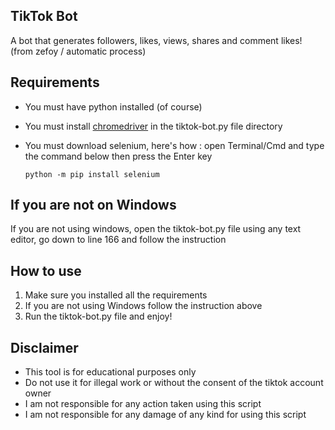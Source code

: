 ## TikTok Bot
A bot that generates followers, likes, views, shares and comment likes! (from zefoy / automatic process)

## Requirements
* You must have python installed (of course)
* You must install [chromedriver](https://chromedriver.chromium.org/downloads) in the tiktok-bot.py file directory
* You must download selenium, here's how : open Terminal/Cmd and type the command below then press the Enter key

      python -m pip install selenium  

## If you are not on Windows
If you are not using windows, open the tiktok-bot.py file using any text editor, go down to line 166 and follow the instruction

## How to use
1. Make sure you installed all the requirements
2. If you are not using Windows follow the instruction above
3. Run the tiktok-bot.py file and enjoy!

## Disclaimer
* This tool is for educational purposes only
* Do not use it for illegal work or without the consent of the tiktok account owner
* I am not responsible for any action taken using this script
* I am not responsible for any damage of any kind for using this script
